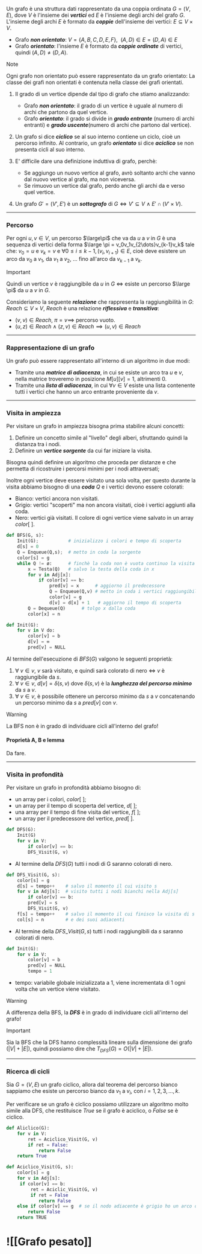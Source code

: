 Un grafo è una struttura dati rappresentato da una coppia ordinata $G = (V, E)$, dove $V$ è l'insieme dei ***vertici*** ed $E$ è l'insieme degli archi del grafo $G$.
L'insieme degli archi $E$ è formato da ***coppie*** dell'insieme dei vertici: $E \subseteq V\times V$.

- Grafo ***non orientato***: $V =\{A,B,C,D,E,F\}, \ \ (A,D)\in E = (D,A)\in E$
- Grafo ***orientato***: l'insieme $E$ è formato da ***coppie ordinate*** di vertici, quindi $(A,D)\not = (D,A)$.

>[!note] 
>Ogni grafo non orientato può essere rappresentato da un grafo orientato:
> La classe dei grafi non orientati è contenuta nella classe dei grafi orientati.

1. Il grado di un vertice dipende dal tipo di grafo che stiamo analizzando:
	- Grafo ***non orientato***: il grado di un vertice è uguale al numero di archi che partono da quel vertice.
	- Grafo ***orientato***: il grado si divide in ***grado entrante*** (numero di archi entranti) e ***grado uscente***(numero di archi che partono dal vertice).

2. Un grafo si dice ***ciclico*** se al suo interno contiene un ciclo, cioè un percorso infinito.
	Al contrario, un grafo ***orientato*** si dice ***aciclico*** se non presenta cicli al suo interno.

3. E' difficile dare una definizione induttiva di grafo, perchè:
	- Se aggiungo un nuovo vertice al grafo, avrò soltanto archi che vanno dal nuovo vertice al grafo, ma non viceversa.
	-  Se rimuovo un vertice dal grafo, perdo anche gli archi da e verso quel vertice.

4. Un grafo $G' =(V', E')$ è un ***sottografo*** di $G \iff V'\subseteq V \ \land \ E'\cap(V'\times V)$.

---
### Percorso

Per ogni $u,v\in V$, un percorso $\large\pi$  che va da $u$ a $v$ in $G$ è una sequenza di vertici della forma $\large \pi = v_0v_1v_{2\dots}v_{k-1}v_k$ tale che: $v_{0}= u$ e $v_{k}= v$ e $\forall 0\leq i\leq k-1, (v_i,v_{i+1})\in E$, cioè deve esistere un arco da $v_{0}$ a $v_1$, da $v_1$ a $v_2$, $\dots$ fino all'arco da $v_{k-1}$ a $v_k$.

>[!important] 
>Quindi un vertice $v$ è raggiungibile da $u$ in $G$ $\iff$ esiste un percorso $\large \pi$ da $u$ a $v$ in $G$.

Consideriamo la seguente ***relazione*** che rappresenta la raggiungibilità in $G$: $Reach\subseteq V\times V$, $Reach$ è una relazione ***riflessiva*** e ***transitiva***:
- $(v,v)\in Reach$,  $\pi = v \implies$ percorso vuoto.
- $(u,z)\in Reach\  \land \  (z,v)\in Reach \implies (u,v)\in Reach$
---
### Rappresentazione di un grafo

Un grafo può essere rappresentato all'interno di un algoritmo in due modi:
- Tramite una ***matrice di adiacenza***, in cui se esiste un arco tra $u$ e $v$, nella matrice troveremo in posizione $M[u][v] = 1$, altrimenti 0.
- Tramite una ***lista di adiacenza***, in cui $\forall v \in V$ esiste una lista contenente tutti i vertici che hanno un arco entrante proveniente da $v$.

---
### Visita in ampiezza

Per visitare un grafo in ampiezza bisogna prima stabilire alcuni concetti:
1. Definire un concetto simile al "livello" degli alberi, sfruttando quindi la distanza tra i nodi.
2. Definire un ***vertice sorgente*** da cui far iniziare la visita.

Bisogna quindi definire un algoritmo che proceda per distanze e che permetta di ricostruire i percorsi minimi per i nodi attraversati;

Inoltre ogni vertice deve essere visitato una sola volta, per questo durante la visita abbiamo bisogno di una ***coda*** $Q$ e i vertici devono essere colorati:
- Bianco: vertici ancora non visitati.
- Grigio: vertici "scoperti" ma non ancora visitati, cioè i vertici aggiunti alla coda.
- Nero: vertici già visitati.
Il colore di ogni vertice viene salvato in un array $color[\ ]$.

```python
def BFS(G, s):
	Init(G);		   # inizializzo i colori e tempo di scoperta
	d[s] = 0
	Q = Enqueue(Q,s);  # metto in coda la sorgente
	color[s] = g        
	while Q != ø:      # finchè la coda non è vuota continuo la visita
		x = Testa(Q)   # salvo la testa della coda in x
		for v in Adj[x]:
			if color[v] == b:
				pred[v] = x      # aggiorno il predecessore
				Q = Enqueue(Q,v) # metto in coda i vertici raggiungibili da x
				color[v] = g
				d[v] = d[x] + 1   # aggiorno il tempo di scoperta   
		Q = Dequeue(Q) 		# tolgo x dalla coda
		color[x] = n	
```

```python
def Init(G):
	for v in V do:
		color[v] = b
		d[v] = ∞
		pred[v] = NULL
```

Al termine dell'esecuzione di $BFS(G)$ valgono le seguenti proprietà:
1. $\forall \ v \in v$,  $v$ sarà visitato, e quindi sarà colorato di nero $\iff$ $v$ è raggiungibile da $s$.
2. $\forall \ v \in v$, $d[v] =\delta(s,v)$ dove $\delta(s,v)$ è la ***lunghezza del percorso minimo*** da $s$ a $v$. 
3. $\forall \ v \in v$, è possibile ottenere un percorso minimo da $s$ a $v$ concatenando un percorso minimo da $s$ a $pred[v]$ con $v$.

>[!warning] 
>La BFS non è in grado di individuare cicli all'interno del grafo!
#### Proprietà A, B e lemma
Da fare.

---
### Visita in profondità
Per visitare un grafo in profondità abbiamo bisogno di:
- un array per i colori, $color[\ ]$;
- un array per il tempo di scoperta del vertice, $d[\ ]$;
- una array per il tempo di fine visita del vertice, $f[\ ]$;
- un array per il predecessore del vertice, $pred[ \ ]$.

```python
def DFS(G):
	Init(G)
	for v in V:
		if color[v] == b:
		DFS_Visit(G, v)
```
- Al termine della $DFS(G)$ tutti i nodi di G saranno colorati di nero.

```python
def DFS_Visit(G, s):
	color[s] = g
	d[s] = tempo++    # salvo il momento il cui visito s
	for v in Adj[s]:  # visito tutti i nodi bianchi nella Adj[s]
		if color[v] == b:
		pred[v] = s
		DFS_Visit(G, v)
	f[s] = tempo++    # salvo il momento il cui finisco la visita di s
	col[s] = n        # e dei suoi adiacenti
```
- Al termine della  $DFS\_Visit(G,s)$ tutti i nodi raggiungibili da $s$ saranno colorati di nero.

```python
def Init(G):
	for v in V:
		color[v] = b
		pred[v] = NULL
		tempo = 1   
```
- tempo: variabile globale inizializzata a 1, viene incrementata di 1 ogni volta che un vertice viene visitato.

>[!warning] 
>A differenza della BFS, la ***DFS***  è in grado di individuare cicli all'interno del grafo!

>[!important] 
>Sia la BFS che la DFS hanno complessità lineare sulla dimensione dei grafo $(|V| + |E|)$, quindi possiamo dire che $T_{DFS}(G) = O(|V| + |E|)$.

---
### Ricerca di cicli
Sia $G =(V,E)$ un grafo ciclico, allora dal teorema del percorso bianco sappiamo che esiste un percorso bianco da $v_{1}$ a $v_i$, con $i =1,2,3,\dots,k$.

Per verificare se un grafo è ciclico possiamo utilizzare un algoritmo molto simile alla DFS, che restituisce $True$ se il grafo è aciclico, o $False$ se è ciclico.

```python
def Aliclico(G):
	for v in V:
		ret = Aciclico_Visit(G, v)
		if ret = False:
			return False
	return True
```

```python
def Aciclico_Visit(G, s):
	color[s] = g
	for v in Adj[s]:
	 if color[v] == b:
		 ret = Aciclic_Visit(G, v)
		 if ret = False
			return False
	else if color[v] == g  # se il nodo adiacente è grigio ho un arco di ritorno
		return False 
	return TRUE
```

 # ![[Grafo pesato]]